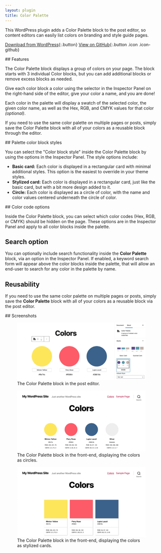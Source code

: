 ```yaml
---
layout: plugin
title: Color Palette
---
```


This WordPress plugin adds a Color Palette block to the post editor, so content editors can easily list colors on branding and style guide pages.

[Download from WordPress](https://wordpress.org/plugins/color-palette/){:.button}
[View on GitHub](https://github.com/thatdevgirl/wordpress-color-palette){:.button .icon .icon-github}


<section markdown="1" class="has-background copper" aria-label="Plugin features">
## Features

The Color Palette block displays a group of colors on your page. The block starts with 3 individual Color blocks, but you can add additional blocks or remove excess blocks as needed.

Give each color block a color using the selector in the Inspector Panel on the right-hand side of the editor, give your color a name, and you are done!

Each color in the palette will display a swatch of the selected color, the given color name, as well as the Hex, RGB, and CMYK values for that color _(optional)_.

If you need to use the same color palette on multiple pages or posts, simply save the Color Palette block with all of your colors as a reusable block through the editor.
</section>

<section markdown="1" aria-label="Palette color block styles">
## Palette color block styles

You can select the "Color block style" inside the Color Palette block by using the options in the Inspector Panel. The style options include:

* **Basic card:** Each color is displayed in a rectangular card with minimal additional styles. This option is the easiest to override in your theme styles.
* **Stylized card:** Each color is displayed in a rectangular card, just like the basic card, but with a bit more design added to it.
* **Circle:** Each color is displayed as a circle of color, with the name and color values centered underneath the circle of color.
</section>

<section markdown="1" class="has-background copper" aria-label="Color code options">
## Color code options

Inside the Color Palette block, you can select which color codes (Hex, RGB, or CMYK) should be hidden on the page. These options are in the Inspector Panel and apply to all color blocks inside the palette.

## Search option

You can optionally include search functionality inside the __Color Palette__ block, via an option in the Inspector Panel. If enabled, a keyword search form will appear above the color blocks inside the palette, that will allow an end-user to search for any color in the palette by name.

## Reusability

If you need to use the same color palette on multiple pages or posts, simply save the __Color Palette__ block with all of your colors as a reusable block via the post editor.
</section>

<section markdown="1" aria-label="Screenshots">
## Screenshots

<div class="plugin-screenshots">
  <figure>
    <img src="/assets/images/color-palette-screenshot-1.jpg" alt="">
    <figcaption>The Color Palette block in the post editor.</figcaption>
  </figure>

  <figure>
    <img src="/assets/images/color-palette-screenshot-2.jpg" alt="">
    <figcaption>The Color Palette block in the front-end, displaying the colors as circles.</figcaption>
  </figure>

  <figure>
    <img src="/assets/images/color-palette-screenshot-3.jpg" alt="">
    <figcaption>The Color Palette block in the front-end, displaying the colors as stylized cards.</figcaption>
  </figure>
</div>
</section>
